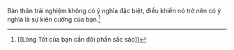 Bản thân trải nghiệm không có ý nghĩa đặc biệt, điều khiến nó trở nên có ý nghĩa là sự kiên cường của bạn.[^1]

[^1]: [[Lòng Tốt của bạn cần đôi phần sắc sảo]]
